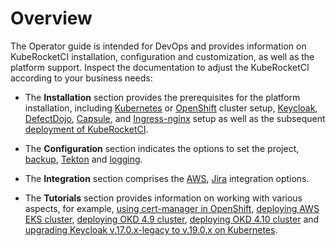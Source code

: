 # Overview

The Operator guide is intended for DevOps and provides information on KubeRocketCI installation, configuration and customization, as well as the platform support. Inspect the documentation to adjust the KubeRocketCI according to your business needs:

* The **Installation** section provides the prerequisites for the platform installation, including [Kubernetes](kubernetes-cluster-settings.mdx) or [OpenShift](openshift-cluster-settings.mdx) cluster setup,
[Keycloak](advanced-installation/keycloak.md), [DefectDojo](advanced-installation/defectdojo.md), [Capsule](./advanced-installation/capsule.md), and [Ingress-nginx](install-ingress-nginx.md) setup as well as the subsequent [deployment of KubeRocketCI](install-kuberocketci.mdx).

* The **Configuration** section indicates the options to set the project, [backup](restore-edp-with-velero.md), [Tekton](../user-guide/add-git-server.md) and [logging](install-loki.md).

* The **Integration** section comprises the [AWS](enable-irsa.md), [Jira](jira-integration.md) integration options.

* The **Tutorials** section provides information on working with various aspects, for example, [using cert-manager in OpenShift](ssl-automation-okd.md), [deploying AWS EKS cluster](deploy-aws-eks.md), [deploying OKD 4.9 cluster](deploy-okd.md), [deploying OKD 4.10 cluster](deploy-okd-4.10.md) and [upgrading Keycloak v.17.0.x-legacy to v.19.0.x on Kubernetes](upgrade-keycloak-19.0.md).
